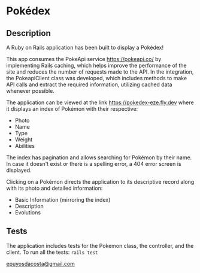 # Pokédex
## Description
A Ruby on Rails application has been built to display a Pokédex!

This app consumes the PokeApi service https://pokeapi.co/ by implementing Rails caching, which helps improve the performance of the site and reduces the number of requests made to the API. In the integration, the PokeapiClient class was developed, which includes methods to make API calls and extract the required information, utilizing cached data whenever possible.

The application can be viewed at the link https://pokedex-eze.fly.dev where it displays an index of Pokémon with their respective:

- Photo
- Name
- Type
- Weight
- Abilities

The index has pagination and allows searching for Pokémon by their name. In case it doesn't exist or there is a spelling error, a 404 error screen is displayed.

Clicking on a Pokémon directs the application to its descriptive record along with its photo and detailed information:

- Basic Information (mirroring the index)
- Description
- Evolutions

## Tests
The application includes tests for the Pokemon class, the controller, and the client. To run all the tests:
`rails test`

epuyosdacosta@gmail.com
